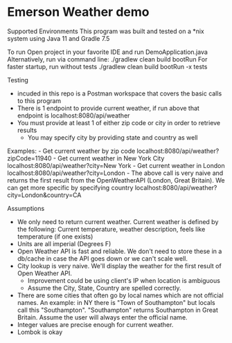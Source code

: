 # Emerson Weather demo

Supported Environments
  This program was built and tested on a *nix system using Java 11 and Gradle 7.5
  
To run
  Open project in your favorite IDE and run DemoApplication.java
  Alternatively, run via command line:
    ./gradlew clean build bootRun
  For faster startup, run without tests
    ./gradlew clean build bootRun -x tests
    
Testing
  - incuded in this repo is a Postman workspace that covers the basic calls to this program
  - There is 1 endpoint to provide current weather, if run above that endpoint is
      localhost:8080/api/weather
  - You must provide at least 1 of either zip code or city in order to retrieve results
    - You may specify city by providing state and country as well
    
  Examples:
    - Get current weather by zip code
      localhost:8080/api/weather?zipCode=11940
    - Get current weather in New York City
      localhost:8080/api/weather?city=New York
    - Get current weather in London
      localhost:8080/api/weather?city=London
    - The above call is very naive and returns the first result from the OpenWeatherAPI (London, Great Britain). We can get more specific by specifying country
      localhost:8080/api/weather?city=London&country=CA

    
Assumptions
  - We only need to return current weather. Current weather is defined by the following: Current temperature, weather description, feels like temperature (if one exists)
  - Units are all imperial (Degrees F)
  - Open Weather API is fast and reliable. We don't need to store these in a db/cache in case the API goes down or we can't scale well.
  - City lookup is very naive. We'll display the weather for the first result of Open Weather API. 
    - Improvement could be using client's IP when location is ambiguous
    - Assume the City, State, Country are spelled correctly.
  - There are some cities that often go by local names which are not official names. An example: in NY there is "Town of Southampton" but locals call
    this "Southampton". "Southampton" returns Southampton in Great Britain. Assume the user will always enter the official name.
  - Integer values are precise enough for current weather.
  - Lombok is okay
